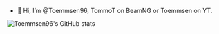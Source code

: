 - 👋 Hi, I’m @Toemmsen96, TommoT on BeamNG or Toemmsen on YT.

![Toemmsen96's GitHub stats](https://github-readme-stats.vercel.app/api?username=Toemmsen96&show_icons=true&theme=radical)
